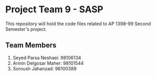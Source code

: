 # Project Team 9 - SASP

This repository will hold the code files related to AP 1398-99 Second Semester's project.

## Team Members

1. Seyed Parsa Neshaei: 98106134
2. Armin Delgosar Maher: 98101544
3. Soroush Jahanzad: 98100389
